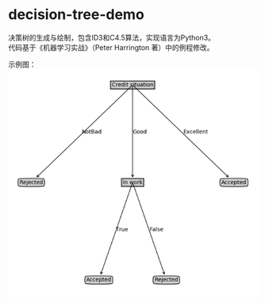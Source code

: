 # decision-tree-demo
决策树的生成与绘制，包含ID3和C4.5算法，实现语言为Python3。  
代码基于《机器学习实战》（Peter Harrington 著）中的例程修改。  
  
示例图：  
![示例图](https://raw.githubusercontent.com/zamhown/decision-tree-demo/master/img/tree.png)
